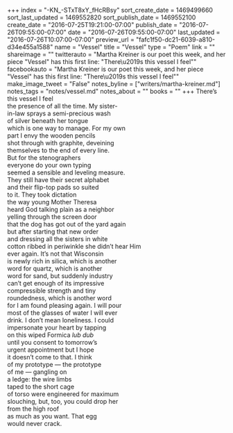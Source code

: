 +++
index = "-KN_-STxT8xY_fHcRBsy"
sort_create_date = 1469499660
sort_last_updated = 1469552820
sort_publish_date = 1469552100
create_date = "2016-07-25T19:21:00-07:00"
publish_date = "2016-07-26T09:55:00-07:00"
date = "2016-07-26T09:55:00-07:00"
last_updated = "2016-07-26T10:07:00-07:00"
preview_url = "fafc1f50-dc21-6039-a810-d34e455a1588"
name = "Vessel"
title = "Vessel"
type = "Poem"
link = ""
shareimage = ""
twitterauto = "Martha Kreiner is our poet this week, and her piece \"Vessel\" has this first line: \"There\u2019s this vessel I feel\""
facebookauto = "Martha Kreiner is our poet this week, and her piece \"Vessel\" has this first line: \"There\u2019s this vessel I feel\""
make_image_tweet = "False"
notes_byline = ["writers/martha-kreiner.md"]
notes_tags = "notes/vessel.md"
notes_about = ""
books = ""
+++
There’s this vessel I feel<br>
the presence of all the time. My sister-<br>
in-law sprays a semi-precious wash<br>
of silver beneath her tongue<br>
which is one way to manage. For my own<br>
part I envy the wooden pencils<br>
shot through with graphite, deveining<br>
themselves to the end of every line.<br>
But for the stenographers<br>
everyone do your own typing<br>
seemed a sensible and leveling measure.<br>
They still have their secret alphabet<br>
and their flip-top pads so suited<br>
to it. They took dictation<br>
the way young Mother Theresa<br>
heard God talking plain as a neighbor<br>
yelling through the screen door<br>
that the dog has got out of the yard again<br>
but after starting that new order<br>
and dressing all the sisters in white<br>
cotton ribbed in periwinkle she didn’t hear Him<br>
ever again. It’s not that Wisconsin<br>
is newly rich in silica, which is another<br>
word for quartz, which is another<br>
word for sand, but suddenly industry<br>
can’t get enough of its impressive<br>
compressible strength and tiny<br>
roundedness, which is another word<br> 
for I am found pleasing again. I will pour<br>
most of the glasses of water I will ever<br>
drink. I don’t mean loneliness. I could<br>
impersonate your heart by tapping<br>
on this wiped Formica _lub dub_<br>
until you consent to tomorrow’s<br>
urgent appointment but I hope<br>
it doesn’t come to that. I think<br>
of my prototype &mdash; the prototype<br>
of me &mdash; gangling on<br>
a ledge: the wire limbs<br>
taped to the short cage<br>
of torso were engineered for maximum<br>
slouching, but, too, you could drop her<br>
from the high roof<br>
as much as you want. That egg<br>
would never crack. 